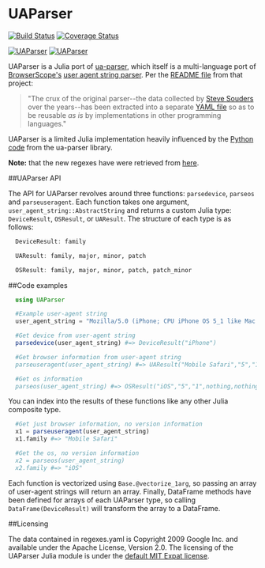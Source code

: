 # UAParser

[![Build Status](https://travis-ci.org/JuliaWeb/UAParser.jl.svg?branch=master)](https://travis-ci.org/JuliaWeb/UAParser.jl)
[![Coverage Status](https://coveralls.io/repos/JuliaWeb/UAParser.jl/badge.svg)](https://coveralls.io/r/JuliaWeb/UAParser.jl)

[![UAParser](http://pkg.julialang.org/badges/UAParser_0.3.svg)](http://pkg.julialang.org/?pkg=UAParser&ver=0.3)
[![UAParser](http://pkg.julialang.org/badges/UAParser_0.4.svg)](http://pkg.julialang.org/?pkg=UAParser&ver=0.4)

UAParser is a Julia port of [ua-parser](https://github.com/tobie/ua-parser), which itself is a multi-language port of [BrowserScope's](http://www.browserscope.org) [user agent string parser](http://code.google.com/p/ua-parser/). Per the [README file](https://github.com/tobie/ua-parser/blob/master/README.markdown) from that project:

> "The crux of the original parser--the data collected by [Steve Souders](http://stevesouders.com/) over the years--has been extracted into a separate [YAML file](https://github.com/tobie/ua-parser/blob/master/regexes.yaml) so as to be reusable _as is_ by implementations in other programming languages."

UAParser is a limited Julia implementation heavily influenced by the [Python code](https://github.com/tobie/ua-parser/tree/master/py) from the ua-parser library.

**Note:** that the new regexes have were retrieved from [here](https://github.com/ua-parser/uap-core/blob/master/regexes.yaml).

##UAParser API

The API for UAParser revolves around three functions: `parsedevice`, `parseos` and `parseuseragent`. Each function takes one argument, `user_agent_string::AbstractString` and returns a custom Julia type: `DeviceResult`, `OSResult`, or `UAResult`. The structure of each type is as follows:

```julia
  DeviceResult: family

  UAResult: family, major, minor, patch

  OSResult: family, major, minor, patch, patch_minor

```

##Code examples

```julia
  using UAParser

  #Example user-agent string
  user_agent_string = "Mozilla/5.0 (iPhone; CPU iPhone OS 5_1 like Mac OS X) AppleWebKit/534.46 (KHTML, like Gecko) Version/5.1 Mobile/9B179 Safari/7534.48.3"

  #Get device from user-agent string
  parsedevice(user_agent_string) #=> DeviceResult("iPhone")

  #Get browser information from user-agent string
  parseuseragent(user_agent_string) #=> UAResult("Mobile Safari","5","1",nothing)

  #Get os information
  parseos(user_agent_string) #=> OSResult("iOS","5","1",nothing,nothing)

```

You can index into the results of these functions like any other Julia composite type.

```julia
  #Get just browser information, no version information
  x1 = parseuseragent(user_agent_string)
  x1.family #=> "Mobile Safari"

  #Get the os, no version information
  x2 = parseos(user_agent_string)
  x2.family #=> "iOS"

```

Each function is vectorized using `Base.@vectorize_1arg`, so passing an array of user-agent strings will return an array. Finally, DataFrame methods have been defined for arrays of each UAParser type, so calling `DataFrame(DeviceResult)` will transform the array to a DataFrame.

##Licensing

The data contained in regexes.yaml is Copyright 2009 Google Inc. and available under the Apache License, Version 2.0. The licensing of the UAParser Julia module is under the [default MIT Expat license](https://github.com/JuliaWeb/UAParser.jl/blob/master/LICENSE.md).
